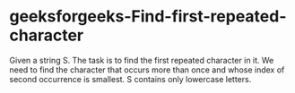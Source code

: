 # geeksforgeeks-Find-first-repeated-character
Given a string S. The task is to find the first repeated character in it. We need to find the character that occurs more than once and whose index of second occurrence is smallest. S contains only lowercase letters.
